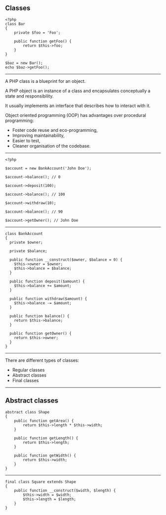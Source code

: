 ## Classes

```
<?php
class Bar
{
    private $foo = 'Foo';

    public function getFoo() {
        return $this->foo;
    }
}

$baz = new Bar();
echo $baz->getFoo();
```

---

A PHP class is a blueprint for an object.

A PHP object is an instance of a class and encapsulates conceptually a state and responsibility.

It usually implements an interface that describes how to interact with it.

Object oriented programming (OOP) has advantages over procedural programming:

* Foster code reuse and eco-programming,
* Improving maintainability,
* Easier to test,
* Cleaner organisation of the codebase.

---

```
<?php

$account = new BankAccount('John Doe');

$account->balance(); // 0

$account->deposit(100);

$account->balance(); // 100

$account->withdraw(10);

$account->balance(); // 90

$account->getOwner(); // John Doe
```

---

```
class BankAccount
{
  private $owner;

  private $balance;

  public function __construct($owner, $balance = 0) {
    $this->owner = $owner;
    $this->balance = $balance;
  }

  public function deposit($amount) {
    $this->balance += $amount;
  }

  public function withdraw($amount) {
    $this->balance -= $amount;
  }

  public function balance() {
    return $this->balance;
  }

  public function getOwner() {
    return $this->owner;
  }
}
```

---

There are different types of classes:

* Regular classes
* Abstract classes
* Final classes

---

## Abstract classes

```
abstract class Shape
{
    public function getArea() {
        return $this->length * $this->width; 
    }

    public function getLength() {
        return $this->length;
    }

    public function getWidth() {
        return $this->width;
    }
}
```

---

```
final class Square extends Shape
{
    public function __construct($width, $length) {
        $this->width = $width;
        $this->length = $length;
    }
}
```